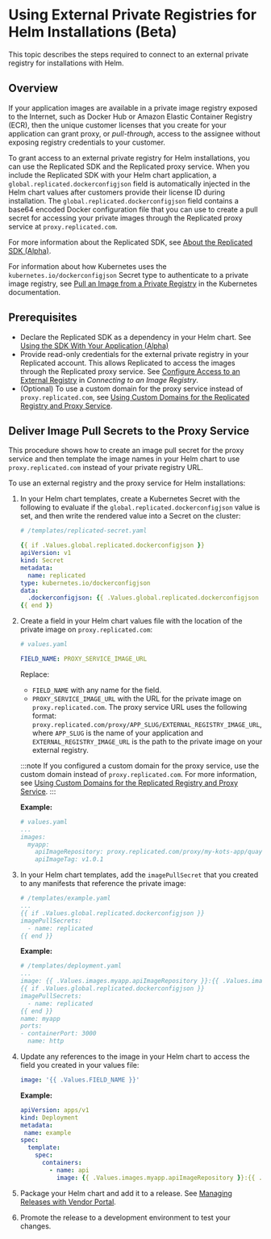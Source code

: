 # Using External Private Registries for Helm Installations (Beta)

This topic describes the steps required to connect to an external private registry for installations with Helm.

## Overview

If your application images are available in a private image registry exposed to the Internet, such as Docker Hub or Amazon Elastic Container Registry (ECR), then the unique customer licenses that you create for your application can grant proxy, or _pull-through_, access to the assignee without exposing registry credentials to your customer.

To grant access to an external private registry for Helm installations, you can use the Replicated SDK and the Replicated proxy service. When you include the Replicated SDK with your Helm chart application, a `global.replicated.dockerconfigjson` field is automatically injected in the Helm chart values after customers provide their license ID during installation. The `global.replicated.dockerconfigjson` field contains a base64 encoded Docker configuration file that you can use to create a pull secret for accessing your private images through the Replicated proxy service at `proxy.replicated.com`.

For more information about the Replicated SDK, see [About the Replicated SDK (Alpha)](https://deploy-preview-1200--replicated-docs.netlify.app/vendor/replicated-sdk-overview).

For information about how Kubernetes uses the `kubernetes.io/dockerconfigjson` Secret type to authenticate to a private image registry, see [Pull an Image from a Private Registry](https://kubernetes.io/docs/tasks/configure-pod-container/pull-image-private-registry/) in the Kubernetes documentation.

## Prerequisites

* Declare the Replicated SDK as a dependency in your Helm chart. See [Using the SDK With Your Application (Alpha)](https://deploy-preview-1200--replicated-docs.netlify.app/vendor/replicated-sdk-using)
* Provide read-only credentials for the external private registry in your Replicated account. This allows Replicated to access the images through the Replicated proxy service. See [Configure Access to an External Registry](packaging-private-images#configure-access-to-an-external-registry) in _Connecting to an Image Registry_.
* (Optional) To use a custom domain for the proxy service instead of `proxy.replicated.com`, see [Using Custom Domains for the Replicated Registry and Proxy Service](custom-domains).
## Deliver Image Pull Secrets to the Proxy Service

This procedure shows how to create an image pull secret for the proxy service and then template the image names in your Helm chart to use `proxy.replicated.com` instead of your private registry URL.

To use an external registry and the proxy service for Helm installations:

1. In your Helm chart templates, create a Kubernetes Secret with the following to evaluate if the `global.replicated.dockerconfigjson` value is set, and then write the rendered value into a Secret on the cluster:

   ```yaml
   # /templates/replicated-secret.yaml

   {{ if .Values.global.replicated.dockerconfigjson }}
   apiVersion: v1
   kind: Secret
   metadata:
     name: replicated
   type: kubernetes.io/dockerconfigjson
   data:
     .dockerconfigjson: {{ .Values.global.replicated.dockerconfigjson }}
   {{ end }}
   ```

1. Create a field in your Helm chart values file with the location of the private image on `proxy.replicated.com`:

   ```yaml
   # values.yaml

   FIELD_NAME: PROXY_SERVICE_IMAGE_URL
   ```
   Replace:
   * `FIELD_NAME` with any name for the field.
   * `PROXY_SERVICE_IMAGE_URL` with the URL for the private image on `proxy.replicated.com`.
      The proxy service URL uses the following format: `proxy.replicated.com/proxy/APP_SLUG/EXTERNAL_REGISTRY_IMAGE_URL`, where `APP_SLUG` is the name of your application and `EXTERNAL_REGISTRY_IMAGE_URL` is the path to the private image on your external registry.

    :::note
    If you configured a custom domain for the proxy service, use the custom domain instead of `proxy.replicated.com`. For more information, see [Using Custom Domains for the Replicated Registry and Proxy Service](custom-domains).
    :::

   **Example:**

   ```yaml
   # values.yaml
   ...
   images:
     myapp:
       apiImageRepository: proxy.replicated.com/proxy/my-kots-app/quay.io/my-org/api
       apiImageTag: v1.0.1
   ```

1. In your Helm chart templates, add the `imagePullSecret` that you created to any manifests that reference the private image:

   ```yaml
   # /templates/example.yaml
   ...
   {{ if .Values.global.replicated.dockerconfigjson }}
   imagePullSecrets:
     - name: replicated
   {{ end }}
   ```

   **Example:**

    ```yaml
    # /templates/deployment.yaml
    ...
    image: {{ .Values.images.myapp.apiImageRepository }}:{{ .Values.images.myapp.taapiImageTag }}
    {{ if .Values.global.replicated.dockerconfigjson }}
    imagePullSecrets:
      - name: replicated
    {{ end }}
    name: myapp
    ports:
    - containerPort: 3000
      name: http
    ``` 

1. Update any references to the image in your Helm chart to access the field you created in your values file:

   ```yaml
   image: '{{ .Values.FIELD_NAME }}'
   ```

   **Example:**

   ```yaml
   apiVersion: apps/v1
   kind: Deployment
   metadata:
    name: example
   spec:
     template:
       spec:
         containers:
           - name: api
             image: {{ .Values.images.myapp.apiImageRepository }}:{{ .Values.images.myapp.apiImageTag }}
   ```

1. Package your Helm chart and add it to a release. See [Managing Releases with Vendor Portal](releases-creating-releases).

1. Promote the release to a development environment to test your changes.